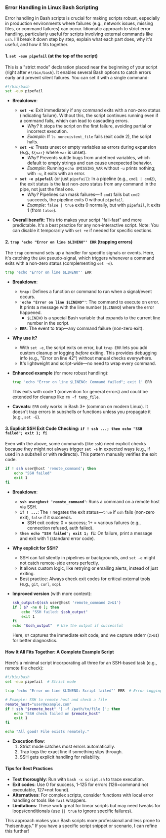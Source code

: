 ### Error Handling in Linux Bash Scripting

Error handling in Bash scripts is crucial for making scripts robust, especially in production environments where failures (e.g., network issues, missing files, or command failures) can occur. Idiomatic approach to strict error handling, particularly useful for scripts involving external commands like `ssh`. I'll break it down step by step, explain what each part does, why it's useful, and how it fits together.

#### 1. `set -euo pipefail` (at the top of the script)
This is a "strict mode" declaration placed near the beginning of your script (right after `#!/bin/bash`). It enables several Bash options to catch errors early and prevent silent failures. You can set it with a single command:

```bash
#!/bin/bash
set -euo pipefail
```

- **Breakdown**:
  - **`set -e`**: Exit immediately if any command exits with a non-zero status (indicating failure). Without this, the script continues running even if a command fails, which can lead to cascading errors.
    - *Why?* It stops the script on the first failure, avoiding partial or incorrect execution.
    - *Example*: If `ls nonexistent_file` fails (exit code 2), the script halts.
  - **`set -u`**: Treats unset or empty variables as errors during expansion (e.g., `${var}` where `var` is unset).
    - *Why?* Prevents subtle bugs from undefined variables, which default to empty strings and can cause unexpected behavior.
    - *Example*: Running `echo $MISSING_VAR` without `-u` prints nothing; with `-u`, it exits with an error.
  - **`set -o pipefail`** (or just `pipefail`): In a pipeline (e.g., `cmd1 | cmd2`), the exit status is the last non-zero status from any command in the pipe, not just the final one.
    - *Why?* Pipelines can mask failures—if `cmd1` fails but `cmd2` succeeds, the pipeline exits 0 without `pipefail`.
    - *Example*: `false | true` exits 0 normally, but with `pipefail`, it exits 1 (from `false`).

- **Overall benefit**: This trio makes your script "fail-fast" and more predictable. It's a best practice for any non-interactive script. Note: You can disable it temporarily with `set +e` if needed for specific sections.

#### 2. `trap 'echo "Error on line $LINENO"' ERR` (trapping errors)
The `trap` command sets up a handler for specific signals or events. Here, it's catching the `ERR` pseudo-signal, which triggers whenever a command exits with a non-zero status (complementing `set -e`).

```bash
trap 'echo "Error on line $LINENO"' ERR
```

- **Breakdown**:
  - **`trap`** : Defines a function or command to run when a signal/event occurs.
  - **`'echo "Error on line $LINENO"'`**: The command to execute on error. It prints a message with the line number (`$LINENO`) where the error happened.
    - `$LINENO` is a special Bash variable that expands to the current line number in the script.
  - **`ERR`**: The event to trap—any command failure (non-zero exit).

- **Why use it?** 
  - With `set -e`, the script exits on error, but `trap ERR` lets you add custom cleanup or logging *before* exiting. This provides debugging info (e.g., "Error on line 42") without manual checks everywhere.
  - It's lightweight and script-wide—no need to wrap every command.

- **Enhanced example** (for more robust handling):
  ```bash
  trap 'echo "Error on line $LINENO: Command failed"; exit 1' ERR
  ```
  This exits with code 1 (convention for general errors) and could be extended for cleanup like `rm -f temp_file`.

- **Caveats**: `ERR` only works in Bash 3+ (common on modern Linux). It doesn't trap errors in subshells or functions unless you propagate it (e.g., `set -E`).

#### 3. Explicit SSH Exit Code Checking: `if ! ssh ...; then echo "SSH failed"; exit 1; fi`
Even with the above, some commands (like `ssh`) need explicit checks because they might not always trigger `set -e` in expected ways (e.g., if used in a subshell or with redirects). This pattern manually verifies the exit code.

```bash
if ! ssh user@host 'remote_command'; then
    echo "SSH failed"
    exit 1
fi
```

- **Breakdown**:
  - **`ssh user@host 'remote_command'`**: Runs a command on a remote host via SSH.
  - **`if ! ...`**: The `!` negates the exit status—`true` if `ssh` fails (non-zero exit), `false` if it succeeds.
    - SSH exit codes: 0 = success; 1+ = various failures (e.g., connection refused, auth failed).
  - **`then echo "SSH failed"; exit 1; fi`**: On failure, print a message and exit with 1 (standard error code).

- **Why explicit for SSH?**
  - SSH can fail silently in pipelines or backgrounds, and `set -e` might not catch remote-side errors perfectly.
  - It allows custom logic, like retrying or emailing alerts, instead of just exiting.
  - Best practice: Always check exit codes for critical external tools (e.g., `git`, `curl`, `scp`).

- **Improved version** (with more context):
  ```bash
  ssh_output=$(ssh user@host 'remote_command 2>&1')
  if [ $? -ne 0 ]; then
      echo "SSH failed: $ssh_output"
      exit 1
  fi
  echo "$ssh_output"  # Use the output if successful
  ```
  Here, `$?` captures the immediate exit code, and we capture stderr (`2>&1`) for better diagnostics.

#### How It All Fits Together: A Complete Example Script
Here's a minimal script incorporating all three for an SSH-based task (e.g., remote file check):

```bash
#!/bin/bash
set -euo pipefail  # Strict mode

trap 'echo "Error on line $LINENO: Script failed"' ERR  # Error logging

# Example: SSH to remote host and check a file
remote_host="user@example.com"
if ! ssh "$remote_host" '[ -f /path/to/file ]'; then
    echo "SSH check failed on $remote_host"
    exit 1
fi

echo "All good! File exists remotely."
```

- **Execution flow**:
  1. Strict mode catches most errors automatically.
  2. Trap logs the exact line if something slips through.
  3. SSH gets explicit handling for reliability.

#### Tips for Best Practices
- **Test thoroughly**: Run with `bash -x script.sh` to trace execution.
- **Exit codes**: Use 0 for success, 1-125 for errors (126=command not executable, 127=not found).
- **Alternatives**: For complex scripts, consider functions with local error handling or tools like `fail` wrappers.
- **Limitations**: These work great for linear scripts but may need tweaks for loops/conditionals (use `|| true` to ignore specific failures).

This approach makes your Bash scripts more professional and less prone to "heisenbugs." If you have a specific script snippet or scenario, I can refine this further!
